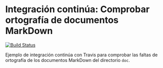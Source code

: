# Integración continúa: Comprobar ortografía de documentos MarkDown

[![Build Status](https://travis-ci.org/josemariamontero/ic-travis-diccionario.svg?branch=master)](https://travis-ci.org/josemariamontero/ic-travis-diccionario)

Ejemplo de integración continúa con Travis para comprobar las faltas de ortografía de los documentos MarkDown del directorio `doc`. 
